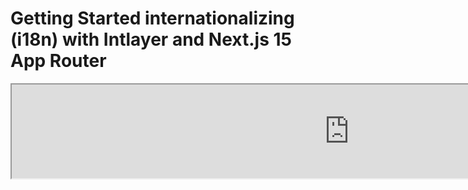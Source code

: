 # Getting Started internationalizing (i18n) with Intlayer and Next.js 15 App Router

<iframe title="The best i18n solution for Next.js? Discover Intlayer" class="m-auto aspect-[16/9] w-full overflow-hidden rounded-lg border-0" allow="autoplay; gyroscope;" loading="lazy" width="1080" height="auto" src="https://www.youtube.com/embed/e_PPG7PTqGU?autoplay=0&amp;origin=http://intlayer.org&amp;controls=0&amp;rel=1"/>

[एप्लीकेशन टेम्पलेट](https://github.com/aymericzip/intlayer-next-15-template) पर देखें.

## Intlayer के साथ शुरुआत करें

**Intlayer** एक अभिनव, ओपन-सोर्स अंतर्राष्ट्रीयकरण (i18n) लाइब्रेरी है जिसे आधुनिक वेब अनुप्रयोगों में बहुभाषी समर्थन को सरल बनाने के लिए डिज़ाइन किया गया है। Intlayer नवीनतम **Next.js 15** फ्रेमवर्क के साथ सहजता से एकीकृत होता है, जिसमें इसका शक्तिशाली **App Router** शामिल है। यह **Server Components** के साथ कुशल रेंडरिंग के लिए अनुकूलित है और [**Turbopack**](https://nextjs.org/docs/architecture/turbopack) के साथ पूरी तरह से संगत है।

Intlayer के साथ, आप कर सकते हैं:

- **अनुवादों को आसानी से प्रबंधित करें** घटक स्तर पर घोषणात्मक शब्दकोशों का उपयोग करके।
- **मेटाडेटा, रूट्स और सामग्री को गतिशील रूप से स्थानीयकृत करें**।
- **क्लाइंट-साइड और सर्वर-साइड दोनों घटकों में अनुवादों का उपयोग करें**।
- **TypeScript समर्थन सुनिश्चित करें** स्वचालित रूप से उत्पन्न प्रकारों के साथ, ऑटोकम्प्लीशन और त्रुटि का पता लगाने में सुधार करें।
- **उन्नत सुविधाओं का लाभ उठाएं**, जैसे कि गतिशील लोकेल का पता लगाना और स्विच करना।

> Intlayer Next.js 12, 13, 14, और 15 के साथ संगत है। यदि आप Next.js Page Router का उपयोग कर रहे हैं, तो आप इस [गाइड](https://github.com/aymericzip/intlayer/blob/main/docs/hi/intlayer_with_nextjs_page_router.md) को देख सकते हैं। Next.js 12, 13, 14 के लिए App Router के साथ, इस [गाइड](https://github.com/aymericzip/intlayer/blob/main/docs/hi/intlayer_with_nextjs_14.md) को देखें।

---

## Next.js एप्लिकेशन में Intlayer सेट अप करने के लिए चरण-दर-चरण गाइड

### चरण 1: डिपेंडेंसी इंस्टॉल करें

npm का उपयोग करके आवश्यक पैकेज इंस्टॉल करें:

```bash packageManager="npm"
npm install intlayer next-intlayer
```

```bash packageManager="pnpm"
pnpm add intlayer next-intlayer
```

```bash packageManager="yarn"
yarn add intlayer next-intlayer
```

- **intlayer**

  यह मुख्य पैकेज है जो कॉन्फ़िगरेशन प्रबंधन, अनुवाद, [सामग्री घोषणा](https://github.com/aymericzip/intlayer/blob/main/docs/hi/dictionary/get_started.md), ट्रांसपिलेशन, और [CLI कमांड्स](https://github.com/aymericzip/intlayer/blob/main/docs/hi/intlayer_cli.md) के लिए अंतर्राष्ट्रीयकरण उपकरण प्रदान करता है।

- **next-intlayer**

  यह पैकेज Intlayer को Next.js के साथ एकीकृत करता है। यह Next.js अंतर्राष्ट्रीयकरण के लिए संदर्भ प्रदाता और हुक प्रदान करता है। इसके अतिरिक्त, यह Intlayer को [Webpack](https://webpack.js.org/) या [Turbopack](https://nextjs.org/docs/app/api-reference/turbopack) के साथ एकीकृत करने के लिए Next.js प्लगइन और उपयोगकर्ता की पसंदीदा लोकेल का पता लगाने, कुकीज़ प्रबंधन, और URL रीडायरेक्शन को संभालने के लिए मिडलवेयर शामिल करता है।

### चरण 2: अपने प्रोजेक्ट को कॉन्फ़िगर करें

अपने एप्लिकेशन की भाषाओं को कॉन्फ़िगर करने के लिए एक कॉन्फ़िग फ़ाइल बनाएं:

```typescript fileName="intlayer.config.ts" codeFormat="typescript"
import { Locales, type IntlayerConfig } from "intlayer";

const config: IntlayerConfig = {
  internationalization: {
    locales: [
      Locales.ENGLISH,
      Locales.FRENCH,
      Locales.SPANISH,
      // आपकी अन्य भाषाएँ
    ],
    defaultLocale: Locales.ENGLISH,
  },
};

export default config;
```

```javascript fileName="intlayer.config.mjs" codeFormat="esm"
import { Locales } from "intlayer";

/** @type {import('intlayer').IntlayerConfig} */
const config = {
  internationalization: {
    locales: [
      Locales.ENGLISH,
      Locales.FRENCH,
      Locales.SPANISH,
      // आपकी अन्य भाषाएँ
    ],
    defaultLocale: Locales.ENGLISH,
  },
};

export default config;
```

```javascript fileName="intlayer.config.cjs" codeFormat="commonjs"
const { Locales } = require("intlayer");

/** @type {import('intlayer').IntlayerConfig} */
const config = {
  internationalization: {
    locales: [
      Locales.ENGLISH,
      Locales.FRENCH,
      Locales.SPANISH,
      // आपकी अन्य भाषाएँ
    ],
    defaultLocale: Locales.ENGLISH,
  },
};

module.exports = config;
```

> इस कॉन्फ़िगरेशन फ़ाइल के माध्यम से, आप स्थानीयकृत URL, मिडलवेयर रीडायरेक्शन, कुकी नाम, आपकी सामग्री घोषणाओं का स्थान और एक्सटेंशन, कंसोल में Intlayer लॉग्स को अक्षम करना, और अधिक सेट कर सकते हैं। उपलब्ध सभी पैरामीटरों की पूरी सूची के लिए [कॉन्फ़िगरेशन दस्तावेज़](https://github.com/aymericzip/intlayer/blob/main/docs/hi/configuration.md) देखें।

### चरण 3: अपने Next.js कॉन्फ़िगरेशन में Intlayer को एकीकृत करें

Intlayer का उपयोग करने के लिए अपने Next.js सेटअप को कॉन्फ़िगर करें:

```typescript filename="next.config.ts" codeFormat="typescript"
import type { NextConfig } from "next";
import { withIntlayer } from "next-intlayer/server";

const nextConfig: NextConfig = {
  /* यहाँ कॉन्फ़िग विकल्प */
};

export default withIntlayer(nextConfig);
```

```typescript fileName="next.config.mjs" codeFormat="esm"
import { withIntlayer } from "next-intlayer/server";

/** @type {import('next').NextConfig} */
const nextConfig = {
  /* यहाँ कॉन्फ़िग विकल्प */
};

export default withIntlayer(nextConfig);
```

```typescript fileName="next.config.cjs" codeFormat="commonjs"
const { withIntlayer } = require("next-intlayer/server");

/** @type {import('next').NextConfig} */
const nextConfig = {
  /* यहाँ कॉन्फ़िग विकल्प */
};

module.exports = withIntlayer(nextConfig);
```

> `withIntlayer()` Next.js प्लगइन का उपयोग Intlayer को Next.js के साथ एकीकृत करने के लिए किया जाता है। यह सामग्री घोषणा फ़ाइलों के निर्माण को सुनिश्चित करता है और विकास मोड में उनकी निगरानी करता है। यह [Webpack](https://webpack.js.org/) या [Turbopack](https://nextjs.org/docs/app/api-reference/turbopack) वातावरणों के भीतर Intlayer पर्यावरण चर को परिभाषित करता है। इसके अतिरिक्त, यह प्रदर्शन को अनुकूलित करने के लिए उपनाम प्रदान करता है और सर्वर घटकों के साथ संगतता सुनिश्चित करता है।

### चरण 4: डायनामिक लोकेल रूट्स को परिभाषित करें

`RootLayout` से सब कुछ हटा दें और निम्नलिखित कोड से बदलें:

```tsx {3} fileName="src/app/layout.tsx" codeFormat="typescript"
import type { PropsWithChildren, FC } from "react";
import "./globals.css";

const RootLayout: FC<PropsWithChildren> = ({ children }) => children;

export default RootLayout;
```

```jsx {3} fileName="src/app/layout.mjx" codeFormat="esm"
import "./globals.css";

const RootLayout = ({ children }) => children;

export default RootLayout;
```

```jsx {1,8} fileName="src/app/layout.csx" codeFormat="commonjs"
require("./globals.css");

const RootLayout = ({ children }) => children;

module.exports = {
  default: RootLayout,
  generateStaticParams,
};
```

> `RootLayout` घटक को खाली रखना `<html>` टैग में [`lang`](https://developer.mozilla.org/fr/docs/Web/HTML/Global_attributes/lang) और [`dir`](https://developer.mozilla.org/fr/docs/Web/HTML/Global_attributes/dir) विशेषताओं को सेट करने की अनुमति देता है।

डायनामिक रूटिंग को लागू करने के लिए, अपने `[locale]` डायरेक्टरी में एक नया लेआउट जोड़कर लोकेल के लिए पथ प्रदान करें:

```tsx fileName="src/app/[locale]/layout.tsx" codeFormat="typescript"
import type { NextLayoutIntlayer } from "next-intlayer";
import { Inter } from "next/font/google";
import { getHTMLTextDir } from "intlayer";

const inter = Inter({ subsets: ["latin"] });

const LocaleLayout: NextLayoutIntlayer = async ({ children, params }) => {
  const { locale } = await params;
  return (
    <html lang={locale} dir={getHTMLTextDir(locale)}>
      <body className={inter.className}>{children}</body>
    </html>
  );
};

export default LocaleLayout;
```

```jsx fileName="src/app/[locale]/layout.mjx" codeFormat="esm"
import { getHTMLTextDir } from "intlayer";

const inter = Inter({ subsets: ["latin"] });

const LocaleLayout = async ({ children, params: { locale } }) => {
  const { locale } = await params;
  return (
    <html lang={locale} dir={getHTMLTextDir(locale)}>
      <body className={inter.className}>{children}</body>
    </html>
  );
};

export default LocaleLayout;
```

```jsx fileName="src/app/[locale]/layout.csx" codeFormat="commonjs"
const { Inter } = require("next/font/google");
const { getHTMLTextDir } = require("intlayer");

const inter = Inter({ subsets: ["latin"] });

const LocaleLayout = async ({ children, params: { locale } }) => {
  const { locale } = await params;
  return (
    <html lang={locale} dir={getHTMLTextDir(locale)}>
      <body className={inter.className}>{children}</body>
    </html>
  );
};

module.exports = LocaleLayout;
```

> `[locale]` पथ खंड का उपयोग लोकेल को परिभाषित करने के लिए किया जाता है। उदाहरण: `/en-US/about` `en-US` को संदर्भित करेगा और `/fr/about` `fr` को।

> इस चरण में, आपको त्रुटि का सामना करना पड़ेगा: `Error: Missing <html> and <body> tags in the root layout.`। यह अपेक्षित है क्योंकि `/app/page.tsx` फ़ाइल अब उपयोग में नहीं है और इसे हटाया जा सकता है। इसके बजाय, `[locale]` पथ खंड `/app/[locale]/page.tsx` पृष्ठ को सक्रिय करेगा। परिणामस्वरूप, पृष्ठ आपके ब्राउज़र में `/en`, `/fr`, `/es` जैसे पथों के माध्यम से सुलभ होंगे। डिफ़ॉल्ट लोकेल को रूट पृष्ठ के रूप में सेट करने के लिए, चरण 7 में `middleware` सेटअप देखें।

इसके बाद, अपने एप्लिकेशन लेआउट में `generateStaticParams` फ़ंक्शन को लागू करें।

```tsx {1} fileName="src/app/[locale]/layout.tsx" codeFormat="typescript"
export { generateStaticParams } from "next-intlayer"; // डालने के लिए पंक्ति

const LocaleLayout: NextLayoutIntlayer = async ({ children, params }) => {
  /*... बाकी कोड*/
};

export default LocaleLayout;
```

```jsx {1} fileName="src/app/[locale]/layout.mjx" codeFormat="esm"
export { generateStaticParams } from "next-intlayer"; // डालने के लिए पंक्ति

const LocaleLayout = async ({ children, params: { locale } }) => {
  /*... बाकी कोड*/
};

// ... बाकी कोड
```

```jsx {1,7} fileName="src/app/[locale]/layout.csx" codeFormat="commonjs"
const { generateStaticParams } = require("next-intlayer"); // डालने के लिए पंक्ति

const LocaleLayout = async ({ children, params: { locale } }) => {
  /*... बाकी कोड*/
};

module.exports = { default: LocaleLayout, generateStaticParams };
```

> `generateStaticParams` यह सुनिश्चित करता है कि आपका एप्लिकेशन सभी लोकेल्स के लिए आवश्यक पृष्ठों को पहले से बना लेता है, रनटाइम गणना को कम करता है और उपयोगकर्ता अनुभव को बेहतर बनाता है। अधिक विवरण के लिए, [Next.js दस्तावेज़ पर generateStaticParams](https://nextjs.org/docs/app/building-your-application/rendering/static-and-dynamic-rendering#generate-static-params) देखें।

### चरण 5: अपनी सामग्री घोषित करें

अनुवादों को संग्रहीत करने के लिए अपनी सामग्री घोषणाओं को बनाएं और प्रबंधित करें:

```tsx fileName="src/app/[locale]/page.content.ts" contentDeclarationFormat="typescript"
import { t, type Dictionary } from "intlayer";

const pageContent = {
  key: "page",
  content: {
    getStarted: {
      main: t({
        en: "Get started by editing",
        fr: "Commencez par éditer",
        es: "Comience por editar",
        hi: "संपादन करके शुरू करें",
      }),
      pageLink: "src/app/page.tsx",
    },
  },
} satisfies Dictionary;

export default pageContent;
```

```javascript fileName="src/app/[locale]/page.content.mjs" contentDeclarationFormat="esm"
import { t } from "intlayer";

/** @type {import('intlayer').Dictionary} */
const pageContent = {
  key: "page",
  content: {
    getStarted: {
      main: t({
        en: "Get started by editing",
        fr: "Commencez par éditer",
        es: "Comience por editar",
        hi: "संपादन करके शुरू करें",
      }),
      pageLink: "src/app/page.tsx",
    },
  },
};

export default pageContent;
```

```javascript fileName="src/app/[locale]/page.content.cjs" contentDeclarationFormat="commonjs"
const { t } = require("intlayer");

/** @type {import('intlayer').Dictionary} */
const pageContent = {
  key: "page",
  content: {
    getStarted: {
      main: t({
        en: "Get started by editing",
        fr: "Commencez par éditer",
        es: "Comience por editar",
        hi: "संपादन करके शुरू करें",
      }),
      pageLink: "src/app/page.tsx",
    },
  },
};

module.exports = pageContent;
```

```json fileName="src/app/[locale]/page.content.json" contentDeclarationFormat="json"
{
  "$schema": "https://intlayer.org/schema.json",
  "key": "page",
  "content": {
    "getStarted": {
      "nodeType": "translation",
      "translation": {
        "en": "Get started by editing",
        "fr": "Commencez par éditer",
        "es": "Comience por editar",
        "hi": "संपादन करके शुरू करें"
      }
    },
    "pageLink": {
      "nodeType": "translation",
      "translation": {
        "en": "src/app/page.tsx",
        "fr": "src/app/page.tsx",
        "es": "src/app/page.tsx",
        "hi": "src/app/page.tsx"
      }
    }
  }
}
```

> आपकी सामग्री घोषणाओं को आपके एप्लिकेशन में कहीं भी परिभाषित किया जा सकता है जब तक कि वे `contentDir` निर्देशिका (डिफ़ॉल्ट रूप से, `./src`) में शामिल हैं। और सामग्री घोषणा फ़ाइल एक्सटेंशन से मेल खाते हैं (डिफ़ॉल्ट रूप से, `.content.{json,ts,tsx,js,jsx,mjs,mjx,cjs,cjx}`)।

> अधिक विवरण के लिए, [सामग्री घोषणा दस्तावेज़](https://github.com/aymericzip/intlayer/blob/main/docs/hi/dictionary/get_started.md) देखें।

### चरण 6: अपनी कोड में सामग्री का उपयोग करें

अपने एप्लिकेशन में अपनी सामग्री शब्दकोशों तक पहुंचें:

```tsx fileName="src/app/[locale]/page.tsx" codeFormat="typescript"
import type { FC } from "react";
import { ClientComponentExample } from "@components/ClientComponentExample";
import { ServerComponentExample } from "@components/ServerComponentExample";
import { type NextPageIntlayer, IntlayerClientProvider } from "next-intlayer";
import { IntlayerServerProvider, useIntlayer } from "next-intlayer/server";

const PageContent: FC = () => {
  const content = useIntlayer("page");

  return (
    <>
      <p>{content.getStarted.main}</p>
      <code>{content.getStarted.pageLink}</code>
    </>
  );
};

const Page: NextPageIntlayer = async ({ params }) => {
  const { locale } = await params;

  return (
    <IntlayerServerProvider locale={locale}>
      <PageContent />
      <ServerComponentExample />

      <IntlayerClientProvider locale={locale}>
        <ClientComponentExample />
      </IntlayerClientProvider>
    </IntlayerServerProvider>
  );
};

export default Page;
```

```jsx fileName="src/app/[locale]/page.mjx" codeFormat="esm"
import { ClientComponentExample } from "@components/ClientComponentExample";
import { ServerComponentExample } from "@components/ServerComponentExample";
import { IntlayerClientProvider } from "next-intlayer";
import { IntlayerServerProvider, useIntlayer } from "next-intlayer/server";

const PageContent = () => {
  const content = useIntlayer("page");

  return (
    <>
      <p>{content.getStarted.main}</p>
      <code>{content.getStarted.pageLink}</code>
    </>
  );
};

const Page = async ({ params }) => {
  const { locale } = await params;

  return (
    <IntlayerServerProvider locale={locale}>
      <PageContent />
      <ServerComponentExample />

      <IntlayerClientProvider locale={locale}>
        <ClientComponentExample />
      </IntlayerClientProvider>
    </IntlayerServerProvider>
  );
};

export default Page;
```

```jsx fileName="src/app/[locale]/page.csx" codeFormat="commonjs"
import { ClientComponentExample } from "@components/ClientComponentExample";
import { ServerComponentExample } from "@components/ServerComponentExample";
import { IntlayerClientProvider } from "next-intlayer";
import { IntlayerServerProvider, useIntlayer } from "next-intlayer/server";

const PageContent = () => {
  const content = useIntlayer("page");

  return (
    <>
      <p>{content.getStarted.main}</p>
      <code>{content.getStarted.pageLink}</code>
    </>
  );
};

const Page = async ({ params }) => {
  const { locale } = await params;

  return (
    <IntlayerServerProvider locale={locale}>
      <PageContent />
      <ServerComponentExample />

      <IntlayerClientProvider locale={locale}>
        <ClientComponentExample />
      </IntlayerClientProvider>
    </IntlayerServerProvider>
  );
};
```

- **`IntlayerClientProvider`** का उपयोग क्लाइंट-साइड घटकों को लोकेल प्रदान करने के लिए किया जाता है। इसे किसी भी पैरेंट घटक में रखा जा सकता है, जिसमें लेआउट भी शामिल है। हालांकि, इसे लेआउट में रखना अनुशंसित है क्योंकि Next.js पृष्ठों में लेआउट कोड साझा करता है, जिससे यह अधिक कुशल हो जाता है। लेआउट में `IntlayerClientProvider` का उपयोग करके, आप इसे हर पृष्ठ के लिए पुनः आरंभ करने से बचते हैं, प्रदर्शन में सुधार करते हैं और अपने एप्लिकेशन में एक सुसंगत स्थानीयकरण संदर्भ बनाए रखते हैं।
- **`IntlayerServerProvider`** का उपयोग सर्वर बच्चों को लोकेल प्रदान करने के लिए किया जाता है। इसे लेआउट में सेट नहीं किया जा सकता है।

  > लेआउट और पृष्ठ एक सामान्य सर्वर संदर्भ साझा नहीं कर सकते क्योंकि सर्वर संदर्भ प्रणाली प्रति-रिक्वेस्ट डेटा स्टोर (के माध्यम से [React’s cache](https://react.dev/reference/react/cache) तंत्र) पर आधारित है, जिससे एप्लिकेशन के विभिन्न खंडों के लिए प्रत्येक "संदर्भ" को पुनः बनाया जाता है। साझा लेआउट में प्रदाता को रखने से यह पृथक्करण टूट जाएगा, जिससे आपके सर्वर घटकों को सर्वर संदर्भ मानों का सही प्रचार रोक दिया जाएगा।

```tsx {4,7} fileName="src/components/ClientComponentExample.tsx" codeFormat="typescript"
"use client";

import type { FC } from "react";
import { useIntlayer } from "next-intlayer";

export const ClientComponentExample: FC = () => {
  const content = useIntlayer("client-component-example"); // संबंधित सामग्री घोषणा बनाएँ

  return (
    <div>
      <h2>{content.title}</h2>
      <p>{content.content}</p>
    </div>
  );
};
```

```jsx {3,6} fileName="src/components/ClientComponentExample.mjx" codeFormat="esm"
"use client";

import { useIntlayer } from "next-intlayer";

const ClientComponentExample = () => {
  const content = useIntlayer("client-component-example"); // संबंधित सामग्री घोषणा बनाएँ

  return (
    <div>
      <h2>{content.title}</h2>
      <p>{content.content}</p>
    </div>
  );
};
```

```jsx {3,6} fileName="src/components/ClientComponentExample.csx" codeFormat="commonjs"
"use client";

const { useIntlayer } = require("next-intlayer");

const ClientComponentExample = () => {
  const content = useIntlayer("client-component-example"); // संबंधित सामग्री घोषणा बनाएँ

  return (
    <div>
      <h2>{content.title}</h2>
      <p>{content.content}</p>
    </div>
  );
};
```

```tsx {2} fileName="src/components/ServerComponentExample.tsx"  codeFormat="typescript"
import type { FC } from "react";
import { useIntlayer } from "next-intlayer/server";

export const ServerComponentExample: FC = () => {
  const content = useIntlayer("server-component-example"); // संबंधित सामग्री घोषणा बनाएँ

  return (
    <div>
      <h2>{content.title}</h2>
      <p>{content.content}</p>
    </div>
  );
};
```

```jsx {1} fileName="src/components/ServerComponentExample.mjx" codeFormat="esm"
import { useIntlayer } from "next-intlayer/server";

const ServerComponentExample = () => {
  const content = useIntlayer("server-component-example"); // संबंधित सामग्री घोषणा बनाएँ

  return (
    <div>
      <h2>{content.title}</h2>
      <p>{content.content}</p>
    </div>
  );
};
```

```jsx {1} fileName="src/components/ServerComponentExample.csx" codeFormat="commonjs"
const { useIntlayer } = require("next-intlayer/server");

const ServerComponentExample = () => {
  const content = useIntlayer("server-component-example"); // संबंधित सामग्री घोषणा बनाएँ

  return (
    <div>
      <h2>{content.title}</h2>
      <p>{content.content}</p>
    </div>
  );
};
```

> यदि आप अपनी सामग्री का उपयोग किसी `string` विशेषता में करना चाहते हैं, जैसे कि `alt`, `title`, `href`, `aria-label`, आदि, तो आपको फ़ंक्शन के मान को कॉल करना होगा, जैसे:

> ```jsx
> <img src={content.image.src.value} alt={content.image.value} />
> ```

> `useIntlayer` हुक के बारे में अधिक जानने के लिए, [दस्तावेज़](https://github.com/aymericzip/intlayer/blob/main/docs/hi/packages/next-intlayer/useIntlayer.md) देखें।

### (वैकल्पिक) चरण 7: लोकेल डिटेक्शन के लिए मिडलवेयर कॉन्फ़िगर करें

उपयोगकर्ता की पसंदीदा लोकेल का पता लगाने के लिए मिडलवेयर सेट करें:

```typescript fileName="src/middleware.ts" codeFormat="typescript"
export { intlayerMiddleware as middleware } from "next-intlayer/middleware";

export const config = {
  matcher:
    "/((?!api|static|assets|robots|sitemap|sw|service-worker|manifest|.*\\..*|_next).*)",
};
```

```javascript fileName="src/middleware.mjs" codeFormat="esm"
export { intlayerMiddleware as middleware } from "next-intlayer/middleware";

export const config = {
  matcher:
    "/((?!api|static|assets|robots|sitemap|sw|service-worker|manifest|.*\\..*|_next).*)",
};
```

```javascript fileName="src/middleware.cjs" codeFormat="commonjs"
const { intlayerMiddleware } = require("next-intlayer/middleware");

const config = {
  matcher:
    "/((?!api|static|assets|robots|sitemap|sw|service-worker|manifest|.*\\..*|_next).*)",
};

module.exports = { middleware: intlayerMiddleware, config };
```

> `intlayerMiddleware` का उपयोग उपयोगकर्ता की पसंदीदा लोकेल का पता लगाने और उन्हें [कॉन्फ़िगरेशन](https://github.com/aymericzip/intlayer/blob/main/docs/hi/configuration.md) में निर्दिष्ट उपयुक्त URL पर रीडायरेक्ट करने के लिए किया जाता है। इसके अतिरिक्त, यह उपयोगकर्ता की पसंदीदा लोकेल को कुकी में सहेजने में सक्षम बनाता है।

### (वैकल्पिक) चरण 8: अपने मेटाडेटा का अंतर्राष्ट्रीयकरण

यदि आप अपने मेटाडेटा, जैसे कि अपने पृष्ठ के शीर्षक का अंतर्राष्ट्रीयकरण करना चाहते हैं, तो आप Next.js द्वारा प्रदान किए गए `generateMetadata` फ़ंक्शन का उपयोग कर सकते हैं। फ़ंक्शन के अंदर अपने मेटाडेटा का अनुवाद करने के लिए `getTranslation` फ़ंक्शन का उपयोग करें।

````typescript fileName="src/app/[locale]/layout.tsx or src/app/[locale]/page.tsx" codeFormat="typescript"
import {
  type IConfigLocales,
  getTranslation,
  getMultilingualUrls,
} from "intlayer";
import type { Metadata } from "next";
import type { LocalPromiseParams } from "next-intlayer";

export const generateMetadata = async ({
  params,
}: LocalPromiseParams): Promise<Metadata> => {
  const { locale } = await params;
  const t = <T>(content: IConfigLocales<T>) => getTranslation(content, locale);

  /**
   * सभी लोकेल के लिए सभी URL युक्त एक ऑब्जेक्ट उत्पन्न करता है।
   *
   * उदाहरण:
   * ```ts
   *  getMultilingualUrls('/about');
   *
   *  // रिटर्न करता है
   *  // {
   *  //   en: '/about',
   *  //   fr: '/fr/about',
   *  //   es: '/es/about',
   *  // }
   * ```
   */
  const multilingualUrls = getMultilingualUrls("/");

  return {
    title: t<string>({
      en: "My title",
      fr: "Mon titre",
      es: "Mi título",
      hi: "मेरा शीर्षक",
    }),
    description: t({
      en: "My description",
      fr: "Ma description",
      es: "Mi descripción",
      hi: "मेरा विवरण",
    }),
    alternates: {
      canonical: multilingualUrls[locale as keyof typeof multilingualUrls],
      languages: { ...multilingualUrls, "x-default": "/" },
    },
    openGraph: {
      url: multilingualUrls[locale],
    },
  };
};

// ... बाकी कोड
````

````javascript fileName="src/app/[locale]/layout.mjs or src/app/[locale]/page.mjs" codeFormat="esm"
import { getTranslation, getMultilingualUrls } from "intlayer";

export const generateMetadata = async ({ params }) => {
  const { locale } = await params;
  const t = (content) => getTranslation(content, locale);

  /**
   * सभी लोकेल के लिए सभी URL युक्त एक ऑब्जेक्ट उत्पन्न करता है।
   *
   * उदाहरण:
   * ```ts
   *  getMultilingualUrls('/about');
   *
   *  // रिटर्न करता है
   *  // {
   *  //   en: '/about',
   *  //   fr: '/fr/about',
   *  //   es: '/es/about'
   *  // }
   * ```
   */
  const multilingualUrls = getMultilingualUrls("/");

  return {
    title: t({
      en: "My title",
      fr: "Mon titre",
      es: "Mi título",
      hi: "मेरा शीर्षक",
    }),
    description: t({
      en: "My description",
      fr: "Ma description",
      es: "Mi descripción",
      hi: "मेरा विवरण",
    }),
    alternates: {
      canonical: multilingualUrls[locale],
      languages: { ...multilingualUrls, "x-default": "/" },
    },
    openGraph: {
      url: multilingualUrls[locale],
    },
  };
};

// ... बाकी कोड
````

````javascript fileName="src/app/[locale]/layout.cjs or src/app/[locale]/page.cjs" codeFormat="commonjs"
const { getTranslation, getMultilingualUrls } = require("intlayer");

const generateMetadata = async ({ params }) => {
  const { locale } = await params;

  const t = (content) => getTranslation(content, locale);

  /**
   * सभी लोकेल के लिए सभी URL युक्त एक ऑब्जेक्ट उत्पन्न करता है।
   *
   * उदाहरण:
   * ```ts
   *  getMultilingualUrls('/about');
   *
   *  // रिटर्न करता है
   *  // {
   *  //   en: '/about',
   *  //   fr: '/fr/about',
   *  //   es: '/es/about'
   *  // }
   * ```
   */
  const multilingualUrls = getMultilingualUrls("/");

  return {
    title: t({
      en: "My title",
      fr: "Mon titre",
      es: "Mi título",
      hi: "मेरा शीर्षक",
    }),
    description: t({
      en: "My description",
      fr: "Ma description",
      es: "Mi descripción",
      hi: "मेरा विवरण",
    }),
    alternates: {
      canonical: multilingualUrls[locale],
      languages: { ...multilingualUrls, "x-default": "/" },
    },
    openGraph: {
      url: multilingualUrls[locale],
    },
  };
};

module.exports = { generateMetadata };

// ... बाकी कोड
````

> मेटाडेटा अनुकूलन के बारे में अधिक जानें [आधिकारिक Next.js दस्तावेज़](https://nextjs.org/docs/app/building-your-application/optimizing/metadata) पर।

### (वैकल्पिक) चरण 9: आपके sitemap.xml और robots.txt का अंतर्राष्ट्रीयकरण

अपने `sitemap.xml` और `robots.txt` का अंतर्राष्ट्रीयकरण करने के लिए, आप Intlayer द्वारा प्रदान किए गए `getMultilingualUrls` फ़ंक्शन का उपयोग कर सकते हैं। यह फ़ंक्शन आपके साइटमैप के लिए बहुभाषी URL उत्पन्न करने की अनुमति देता है।

```tsx fileName="src/app/sitemap.ts" codeFormat="typescript"
import { getMultilingualUrls } from "intlayer";
import type { MetadataRoute } from "next";

const sitemap = (): MetadataRoute.Sitemap => [
  {
    url: "https://example.com",
    alternates: {
      languages: { ...getMultilingualUrls("https://example.com") },
    },
  },
  {
    url: "https://example.com/login",
    alternates: {
      languages: { ...getMultilingualUrls("https://example.com/login") },
    },
  },
  {
    url: "https://example.com/register",
    alternates: {
      languages: { ...getMultilingualUrls("https://example.com/register") },
    },
  },
];

export default sitemap;
```

```jsx fileName="src/app/sitemap.mjx" codeFormat="esm"
import { getMultilingualUrls } from "intlayer";

const sitemap = () => [
  {
    url: "https://example.com",
    alternates: {
      languages: { ...getMultilingualUrls("https://example.com") },
    },
  },
  {
    url: "https://example.com/login",
    alternates: {
      languages: { ...getMultilingualUrls("https://example.com/login") },
    },
  },
  {
    url: "https://example.com/register",
    alternates: {
      languages: { ...getMultilingualUrls("https://example.com/register") },
    },
  },
];

export default sitemap;
```

```jsx fileName="src/app/sitemap.csx" codeFormat="commonjs"
const { getMultilingualUrls } = require("intlayer");

const sitemap = () => [
  {
    url: "https://example.com",
    alternates: {
      languages: { ...getMultilingualUrls("https://example.com") },
    },
  },
  {
    url: "https://example.com/login",
    alternates: {
      languages: { ...getMultilingualUrls("https://example.com/login") },
    },
  },
  {
    url: "https://example.com/register",
    alternates: {
      languages: { ...getMultilingualUrls("https://example.com/register") },
    },
  },
];

module.exports = sitemap;
```

```tsx fileName="src/app/robots.ts" codeFormat="typescript"
import type { MetadataRoute } from "next";
import { getMultilingualUrls } from "intlayer";

const getAllMultilingualUrls = (urls: string[]) =>
  urls.flatMap((url) => Object.values(getMultilingualUrls(url)) as string[]);

const robots = (): MetadataRoute.Robots => ({
  rules: {
    userAgent: "*",
    allow: ["/"],
    disallow: getAllMultilingualUrls(["/login", "/register"]),
  },
  host: "https://example.com",
  sitemap: `https://example.com/sitemap.xml`,
});

export default robots;
```

```jsx fileName="src/app/robots.mjx" codeFormat="esm"
import { getMultilingualUrls } from "intlayer";

const getAllMultilingualUrls = (urls) =>
  urls.flatMap((url) => Object.values(getMultilingualUrls(url)));

const robots = () => ({
  rules: {
    userAgent: "*",
    allow: ["/"],
    disallow: getAllMultilingualUrls(["/login", "/register"]),
  },
  host: "https://example.com",
  sitemap: `https://example.com/sitemap.xml`,
});

export default robots;
```

```jsx fileName="src/app/robots.csx" codeFormat="commonjs"
const { getMultilingualUrls } = require("intlayer");

const getAllMultilingualUrls = (urls) =>
  urls.flatMap((url) => Object.values(getMultilingualUrls(url)));

const robots = () => ({
  rules: {
    userAgent: "*",
    allow: ["/"],
    disallow: getAllMultilingualUrls(["/login", "/register"]),
  },
  host: "https://example.com",
  sitemap: `https://example.com/sitemap.xml`,
});

module.exports = robots;
```

> साइटमैप अनुकूलन के बारे में अधिक जानें [आधिकारिक Next.js दस्तावेज़](https://nextjs.org/docs/app/api-reference/file-conventions/metadata/sitemap) पर। robots.txt अनुकूलन के बारे में अधिक जानें [आधिकारिक Next.js दस्तावेज़](https://nextjs.org/docs/app/api-reference/file-conventions/metadata/robots) पर।

### (वैकल्पिक) चरण 10: अपनी सामग्री की भाषा बदलें

अपनी सामग्री की भाषा बदलने के लिए, Next.js में अनुशंसित तरीका `Link` घटक का उपयोग करके उपयोगकर्ताओं को उपयुक्त स्थानीयकृत पृष्ठ पर पुनर्निर्देशित करना है। `Link` घटक पृष्ठ के पूर्व-प्राप्ति को सक्षम करता है, जो पूर्ण पृष्ठ पुनः लोड से बचने में मदद करता है।

```tsx fileName="src/components/LocaleSwitcher.tsx" codeFormat="typescript"
"use client";

import type { FC } from "react";
import {
  Locales,
  getHTMLTextDir,
  getLocaleName,
  getLocalizedUrl,
} from "intlayer";
import { useLocale } from "next-intlayer";
import Link from "next/link";

export const LocaleSwitcher: FC = () => {
  const { locale, pathWithoutLocale, availableLocales } = useLocale();
  const { setLocaleCookie } = useLocaleCookie();

  return (
    <div>
      <button popoverTarget="localePopover">{getLocaleName(locale)}</button>
      <div id="localePopover" popover="auto">
        {availableLocales.map((localeItem) => (
          <Link
            href={getLocalizedUrl(pathWithoutLocale, localeItem)}
            hrefLang={localeItem}
            key={localeItem}
            aria-current={locale === localeItem ? "page" : undefined}
            onClick={() => setLocaleCookie(localeItem)}
          >
            <span>
              {/* लोकेल - जैसे FR */}
              {localeItem}
            </span>
            <span>
              {/* अपनी लोकेल में भाषा - जैसे Français */}
              {getLocaleName(localeItem, locale)}
            </span>
            <span dir={getHTMLTextDir(localeItem)} lang={localeItem}>
              {/* वर्तमान लोकेल में भाषा - जैसे Francés जब वर्तमान लोकेल Locales.SPANISH पर सेट हो */}
              {getLocaleName(localeItem)}
            </span>
            <span dir="ltr" lang={Locales.ENGLISH}>
              {/* अंग्रेजी में भाषा - जैसे French */}
              {getLocaleName(localeItem, Locales.ENGLISH)}
            </span>
          </Link>
        ))}
      </div>
    </div>
  );
};
```

```jsx fileName="src/components/LocaleSwitcher.msx" codeFormat="esm"
"use client";

import {
  Locales,
  getHTMLTextDir,
  getLocaleName,
  getLocalizedUrl,
} from "intlayer";
import { useLocale } from "next-intlayer";
import Link from "next/link";

export const LocaleSwitcher = () => {
  const { locale, pathWithoutLocale, availableLocales } = useLocale();
  const { setLocaleCookie } = useLocaleCookie();

  return (
    <div>
      <button popoverTarget="localePopover">{getLocaleName(locale)}</button>
      <div id="localePopover" popover="auto">
        {availableLocales.map((localeItem) => (
          <Link
            href={getLocalizedUrl(pathWithoutLocale, localeItem)}
            hrefLang={localeItem}
            key={localeItem}
            aria-current={locale === localeItem ? "page" : undefined}
            onClick={() => setLocaleCookie(localeItem)}
          >
            <span>
              {/* लोकेल - जैसे FR */}
              {localeItem}
            </span>
            <span>
              {/* अपनी लोकेल में भाषा - जैसे Français */}
              {getLocaleName(localeItem, locale)}
            </span>
            <span dir={getHTMLTextDir(localeItem)} lang={localeItem}>
              {/* वर्तमान लोकेल में भाषा - जैसे Francés जब वर्तमान लोकेल Locales.SPANISH पर सेट हो */}
              {getLocaleName(localeItem)}
            </span>
            <span dir="ltr" lang={Locales.ENGLISH}>
              {/* अंग्रेजी में भाषा - जैसे French */}
              {getLocaleName(localeItem, Locales.ENGLISH)}
            </span>
          </Link>
        ))}
      </div>
    </div>
  );
};
```

```jsx fileName="src/components/LocaleSwitcher.csx" codeFormat="commonjs"
"use client";

const {
  Locales,
  getHTMLTextDir,
  getLocaleName,
  getLocalizedUrl,
} = require("intlayer");
const { useLocale } = require("next-intlayer");
const Link = require("next/link");

export const LocaleSwitcher = () => {
  const { locale, pathWithoutLocale, availableLocales } = useLocale();
  const { setLocaleCookie } = useLocaleCookie();

  return (
    <div>
      <button popoverTarget="localePopover">{getLocaleName(locale)}</button>
      <div id="localePopover" popover="auto">
        {availableLocales.map((localeItem) => (
          <Link
            href={getLocalizedUrl(pathWithoutLocale, localeItem)}
            hrefLang={localeItem}
            key={localeItem}
            aria-current={locale === localeItem ? "page" : undefined}
            onClick={() => setLocaleCookie(localeItem)}
          >
            <span>
              {/* लोकेल - जैसे FR */}
              {localeItem}
            </span>
            <span>
              {/* अपनी लोकेल में भाषा - जैसे Français */}
              {getLocaleName(localeItem, locale)}
            </span>
            <span dir={getHTMLTextDir(localeItem)} lang={localeItem}>
              {/* वर्तमान लोकेल में भाषा - जैसे Francés जब वर्तमान लोकेल Locales.SPANISH पर सेट हो */}
              {getLocaleName(localeItem)}
            </span>
            <span dir="ltr" lang={Locales.ENGLISH}>
              {/* अंग्रेजी में भाषा - जैसे French */}
              {getLocaleName(localeItem, Locales.ENGLISH)}
            </span>
          </Link>
        ))}
      </div>
    </div>
  );
};
```

> दस्तावेज़ संदर्भ:
>
> - [`useLocale` हुक](https://github.com/aymericzip/intlayer/blob/main/docs/hi/packages/next-intlayer/useLocale.md)
> - [`getLocaleName` हुक](https://github.com/aymericzip/intlayer/blob/main/docs/hi/packages/intlayer/getLocaleName.md)
> - [`getLocalizedUrl` हुक](https://github.com/aymericzip/intlayer/blob/main/docs/hi/packages/intlayer/getLocalizedUrl.md)
> - [`getHTMLTextDir` हुक](https://github.com/aymericzip/intlayer/blob/main/docs/hi/packages/intlayer/getHTMLTextDir.md)
> - [`hrefLang` विशेषता](https://developers.google.com/search/docs/specialty/international/localized-versions?hl=fr)
> - [`lang` विशेषता](https://developer.mozilla.org/en-US/docs/Web/HTML/Global_attributes/lang)
> - [`dir` विशेषता](https://developer.mozilla.org/en-US/docs/Web/HTML/Global_attributes/dir)
> - [`aria-current` विशेषता](https://developer.mozilla.org/en-US/docs/Web/Accessibility/ARIA/Attributes/aria-current)

### (वैकल्पिक) चरण 11: एक स्थानीयकृत लिंक घटक बनाना

यह सुनिश्चित करने के लिए कि आपके एप्लिकेशन का नेविगेशन वर्तमान लोकेल का सम्मान करता है, आप एक कस्टम `Link` घटक बना सकते हैं। यह घटक स्वचालित रूप से आंतरिक URL को वर्तमान भाषा के साथ प्रीफिक्स करता है, ताकि। उदाहरण के लिए, जब एक फ्रेंच-भाषी उपयोगकर्ता "About" पृष्ठ पर जाने के लिए एक लिंक पर क्लिक करता है, तो उन्हें `/about` के बजाय `/fr/about` पर पुनः निर्देशित किया जाता है।

यह व्यवहार कई कारणों से उपयोगी है:

- **SEO और उपयोगकर्ता अनुभव**: स्थानीयकृत URL खोज इंजनों को भाषा-विशिष्ट पृष्ठों को सही ढंग से अनुक्रमित करने में मदद करते हैं और उपयोगकर्ताओं को उनकी पसंदीदा भाषा में सामग्री प्रदान करते हैं।
- **संगति**: एप्लिकेशन में स्थानीयकृत लिंक का उपयोग करके, आप यह सुनिश्चित करते हैं कि नेविगेशन वर्तमान लोकेल के भीतर बना रहे, अप्रत्याशित भाषा स्विच को रोकता है।
- **रखरखाव**: URL के प्रबंधन को एकल घटक में केंद्रीकृत करके, आप अपने कोडबेस को बनाए रखने और अपने एप्लिकेशन के बढ़ने के साथ विस्तारित करने में आसान बनाते हैं।

नीचे TypeScript में एक स्थानीयकृत `Link` घटक का कार्यान्वयन दिया गया है:

```tsx fileName="src/components/Link.tsx" codeFormat="typescript"
"use client";

import { getLocalizedUrl } from "intlayer";
import NextLink, { type LinkProps as NextLinkProps } from "next/link";
import { useLocale } from "next-intlayer";
import type { PropsWithChildren, FC } from "react";

/**
 * यह जांचने के लिए उपयोगिता फ़ंक्शन कि क्या दिया गया URL बाहरी है।
 * यदि URL http:// या https:// से शुरू होता है, तो इसे बाहरी माना जाता है।
 */
export const checkIsExternalLink = (href?: string): boolean =>
  /^https?:\/\//.test(href ?? "");

/**
 * एक कस्टम लिंक घटक जो वर्तमान लोकेल के आधार पर href विशेषता को अनुकूलित करता है।
 * आंतरिक लिंक के लिए, यह URL को लोकेल के साथ प्रीफिक्स करने के लिए `getLocalizedUrl` का उपयोग करता है (जैसे, /fr/about)।
 * यह सुनिश्चित करता है कि नेविगेशन समान लोकेल संदर्भ के भीतर बना रहे।
 */
export const Link: FC<PropsWithChildren<NextLinkProps>> = ({
  href,
  children,
  ...props
}) => {
  const { locale } = useLocale();
  const isExternalLink = checkIsExternalLink(href.toString());

  // यदि लिंक आंतरिक है और एक मान्य href प्रदान किया गया है, तो स्थानीयकृत URL प्राप्त करें।
  const hrefI18n: NextLinkProps["href"] =
    href && !isExternalLink ? getLocalizedUrl(href.toString(), locale) : href;

  return (
    <NextLink href={hrefI18n} {...props}>
      {children}
    </NextLink>
  );
};
```

```jsx fileName="src/components/Link.mjx" codeFormat="esm"
"use client";

import { getLocalizedUrl } from "intlayer";
import NextLink from "next/link";
import { useLocale } from "next-intlayer";

/**
 * यह जांचने के लिए उपयोगिता फ़ंक्शन कि क्या दिया गया URL बाहरी है।
 * यदि URL http:// या https:// से शुरू होता है, तो इसे बाहरी माना जाता है।
 */
export const checkIsExternalLink = (href) => /^https?:\/\//.test(href ?? "");

/**
 * एक कस्टम लिंक घटक जो वर्तमान लोकेल के आधार पर href विशेषता को अनुकूलित करता है।
 * आंतरिक लिंक के लिए, यह URL को लोकेल के साथ प्रीफिक्स करने के लिए `getLocalizedUrl` का उपयोग करता है (जैसे, /fr/about)।
 * यह सुनिश्चित करता है कि नेविगेशन समान लोकेल संदर्भ के भीतर बना रहे।
 */
export const Link = ({ href, children, ...props }) => {
  const { locale } = useLocale();
  const isExternalLink = checkIsExternalLink(href.toString());

  // यदि लिंक आंतरिक है और एक मान्य href प्रदान किया गया है, तो स्थानीयकृत URL प्राप्त करें।
  const hrefI18n =
    href && !isExternalLink ? getLocalizedUrl(href.toString(), locale) : href;

  return (
    <NextLink href={hrefI18n} {...props}>
      {children}
    </NextLink>
  );
};
```

```jsx fileName="src/components/Link.csx" codeFormat="commonjs"
"use client";

const { getLocalizedUrl } = require("intlayer");
const NextLink = require("next/link");
const { useLocale } = require("next-intlayer");

/**
 * यह जांचने के लिए उपयोगिता फ़ंक्शन कि क्या दिया गया URL बाहरी है।
 * यदि URL http:// या https:// से शुरू होता है, तो इसे बाहरी माना जाता है।
 */
const checkIsExternalLink = (href) => /^https?:\/\//.test(href ?? "");

/**
 * एक कस्टम लिंक घटक जो वर्तमान लोकेल के आधार पर href विशेषता को अनुकूलित करता है।
 * आंतरिक लिंक के लिए, यह URL को लोकेल के साथ प्रीफिक्स करने के लिए `getLocalizedUrl` का उपयोग करता है (जैसे, /fr/about)।
 * यह सुनिश्चित करता है कि नेविगेशन समान लोकेल संदर्भ के भीतर बना रहे।
 */
const Link = ({ href, children, ...props }) => {
  const { locale } = useLocale();
  const isExternalLink = checkIsExternalLink(href.toString());

  // यदि लिंक आंतरिक है और एक मान्य href प्रदान किया गया है, तो स्थानीयकृत URL प्राप्त करें।
  const hrefI18n =
    href && !isExternalLink ? getLocalizedUrl(href.toString(), locale) : href;

  return (
    <NextLink href={hrefI18n} {...props}>
      {children}
    </NextLink>
  );
};
```

#### यह कैसे काम करता है

- **बाहरी लिंक का पता लगाना**:  
  सहायक फ़ंक्शन `checkIsExternalLink` यह निर्धारित करता है कि कोई URL बाहरी है या नहीं। बाहरी लिंक अपरिवर्तित छोड़ दिए जाते हैं क्योंकि उन्हें स्थानीयकरण की आवश्यकता नहीं होती है।

- **वर्तमान लोकेल प्राप्त करना**:  
  `useLocale` हुक वर्तमान लोकेल प्रदान करता है (जैसे, `fr` फ्रेंच के लिए)।

- **URL का स्थानीयकरण**:  
  आंतरिक लिंक (यानी, गैर-बाहरी) के लिए, `getLocalizedUrl` का उपयोग स्वचालित रूप से URL को वर्तमान लोकेल के साथ प्रीफिक्स करने के लिए किया जाता है। इसका मतलब है कि यदि आपका उपयोगकर्ता फ्रेंच में है, तो `/about` को `href` के रूप में पास करने से यह `/fr/about` में बदल जाएगा।

- **लिंक लौटाना**:  
  घटक स्थानीयकृत URL के साथ एक `<a>` तत्व लौटाता है, यह सुनिश्चित करता है कि नेविगेशन लोकेल के अनुरूप हो।

अपने एप्लिकेशन में इस `Link` घटक को एकीकृत करके, आप एक सुसंगत और भाषा-जागरूक उपयोगकर्ता अनुभव बनाए रखते हैं, जबकि बेहतर SEO और उपयोगिता का लाभ भी उठाते हैं।

### (वैकल्पिक) चरण 12: अपने बंडल आकार को अनुकूलित करें

`next-intlayer` का उपयोग करते समय, डिफ़ॉल्ट रूप से प्रत्येक पृष्ठ के लिए शब्दकोश बंडल में शामिल होते हैं। बंडल आकार को अनुकूलित करने के लिए, Intlayer एक वैकल्पिक SWC प्लगइन प्रदान करता है जो मैक्रोज़ का उपयोग करके `useIntlayer` कॉल को बुद्धिमानी से बदलता है। यह सुनिश्चित करता है कि शब्दकोश केवल उन पृष्ठों के बंडल में शामिल हों जो वास्तव में उनका उपयोग करते हैं।

इस अनुकूलन को सक्षम करने के लिए, `@intlayer/swc` पैकेज इंस्टॉल करें। एक बार इंस्टॉल हो जाने पर, `next-intlayer` स्वचालित रूप से प्लगइन का पता लगाएगा और उसका उपयोग करेगा:

```bash packageManager="npm"
npm install @intlayer/swc --save-dev
```

```bash packageManager="pnpm"
pnpm add @intlayer/swc --save-dev
```

```bash packageManager="yarn"
yarn add @intlayer/swc --save-dev
```

> नोट: यह अनुकूलन केवल Next.js 13 और उच्चतर के लिए उपलब्ध है।

> नोट: यह पैकेज डिफ़ॉल्ट रूप से स्थापित नहीं होता है क्योंकि SWC प्लगइन अभी भी Next.js पर प्रयोगात्मक हैं। यह भविष्य में बदल सकता है।

### TypeScript कॉन्फ़िगर करें

Intlayer TypeScript का लाभ उठाने और आपके कोडबेस को मजबूत बनाने के लिए मॉड्यूल वृद्धि का उपयोग करता है।

![alt text](https://github.com/aymericzip/intlayer/blob/main/docs/assets/autocompletion.png)

![alt text](https://github.com/aymericzip/intlayer/blob/main/docs/assets/translation_error.png)

सुनिश्चित करें कि आपकी TypeScript कॉन्फ़िगरेशन में स्वचालित रूप से उत्पन्न प्रकार शामिल हैं।

```json5 fileName="tsconfig.json"
{
  // ... आपकी मौजूदा TypeScript कॉन्फ़िगरेशन
  "include": [
    // ... आपकी मौजूदा TypeScript कॉन्फ़िगरेशन
    ".intlayer/**/*.ts", // स्वचालित रूप से उत्पन्न प्रकार शामिल करें
  ],
}
```

### Git कॉन्फ़िगरेशन

Intlayer द्वारा उत्पन्न फ़ाइलों को अनदेखा करना अनुशंसित है। यह आपको उन्हें अपने Git रिपॉजिटरी में कमिट करने से बचने की अनुमति देता है।

ऐसा करने के लिए, आप अपनी `.gitignore` फ़ाइल में निम्नलिखित निर्देश जोड़ सकते हैं:

```plaintext fileName=".gitignore"
# Intlayer द्वारा उत्पन्न फ़ाइलों को अनदेखा करें
.intlayer
```

### आगे बढ़ें

आगे बढ़ने के लिए, आप [विज़ुअल एडिटर](https://github.com/aymericzip/intlayer/blob/main/docs/hi/intlayer_visual_editor.md) को लागू कर सकते हैं या [CMS](https://github.com/aymericzip/intlayer/blob/main/docs/hi/intlayer_CMS.md) का उपयोग करके अपनी सामग्री को बाहरी बना सकते हैं।
